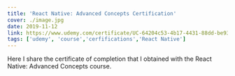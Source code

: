 ```yaml
---
title: 'React Native: Advanced Concepts Certification'
cover: ./image.jpg
date: 2019-11-12
link: https://www.udemy.com/certificate/UC-64204c53-4b17-4431-88dd-be93fed1dd08/
tags: ['udemy', 'course','cerfifications','React Native']
---
```


Here I share the certificate of completion that I obtained with the React Native: Advanced Concepts course.
